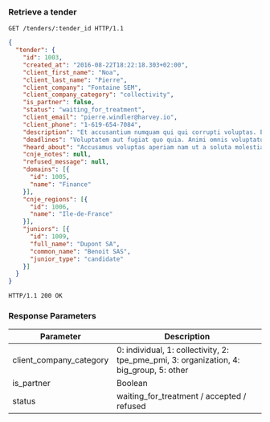 ### Retrieve a tender

```http
GET /tenders/:tender_id HTTP/1.1
```

```json
{
  "tender": {
    "id": 1003,
    "created_at": "2016-08-22T18:22:18.303+02:00",
    "client_first_name": "Noa",
    "client_last_name": "Pierre",
    "client_company": "Fontaine SEM",
    "client_company_category": "collectivity",
    "is_partner": false,
    "status": "waiting_for_treatment",
    "client_email": "pierre.windler@harvey.io",
    "client_phone": "1-619-654-7084",
    "description": "Et accusantium numquam qui qui corrupti voluptas. Est officia accusamus et sunt eius perspiciatis. Quibusdam magnam expedita eum fugiat aut odit dolores. Velit ipsa reiciendis vel. Nihil enim qui omnis architecto ipsum consequatur.",
    "deadlines": "Voluptatem aut fugiat quo quia. Animi omnis voluptatum et dolore. Quod mollitia et.",
    "heard_about": "Accusamus voluptas aperiam nam ut a soluta molestias.",
    "cnje_notes": null,
    "refused_message": null,
    "domains": [{
      "id": 1005,
      "name": "Finance"
    }],
    "cnje_regions": [{
      "id": 1006,
      "name": "Ile-de-France"
    }],
    "juniors": [{
      "id": 1009,
      "full_name": "Dupont SA",
      "common_name": "Benoit SAS",
      "junior_type": "candidate"
    }]
  }
}
```

```http
HTTP/1.1 200 OK
```

### Response Parameters

Parameter               | Description
----------------------- | ------
client_company_category | 0: individual, 1: collectivity, 2: tpe_pme_pmi, 3: organization, 4: big_group, 5: other
is_partner              | Boolean
status                  | waiting_for_treatment / accepted / refused